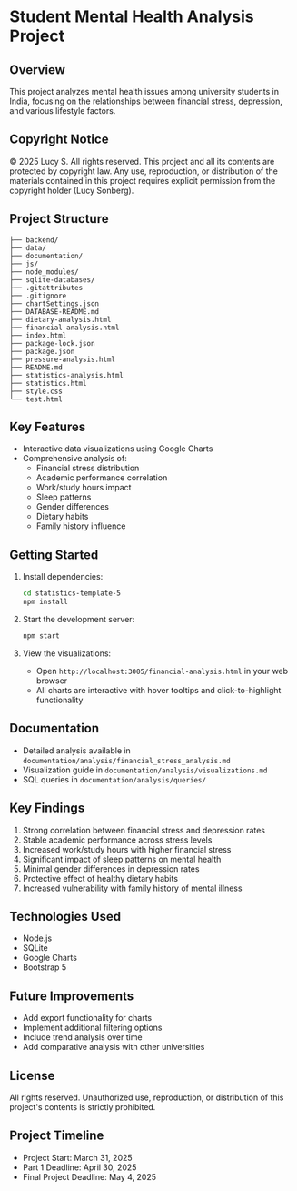 # Student Mental Health Analysis Project

## Overview
This project analyzes mental health issues among university students in India, focusing on the relationships between financial stress, depression, and various lifestyle factors.

## Copyright Notice
© 2025 Lucy S. All rights reserved.
This project and all its contents are protected by copyright law. Any use, reproduction, or distribution of the materials contained in this project requires explicit permission from the copyright holder (Lucy Sonberg).

## Project Structure
```
├── backend/
├── data/
├── documentation/
├── js/
├── node_modules/
├── sqlite-databases/
├── .gitattributes
├── .gitignore
├── chartSettings.json
├── DATABASE-README.md
├── dietary-analysis.html
├── financial-analysis.html
├── index.html
├── package-lock.json
├── package.json
├── pressure-analysis.html
├── README.md
├── statistics-analysis.html
├── statistics.html
├── style.css
└── test.html
```

## Key Features
- Interactive data visualizations using Google Charts
- Comprehensive analysis of:
  - Financial stress distribution
  - Academic performance correlation
  - Work/study hours impact
  - Sleep patterns
  - Gender differences
  - Dietary habits
  - Family history influence

## Getting Started
1. Install dependencies:
   ```bash
   cd statistics-template-5
   npm install
   ```

2. Start the development server:
   ```bash
   npm start
   ```

3. View the visualizations:
   - Open `http://localhost:3005/financial-analysis.html` in your web browser
   - All charts are interactive with hover tooltips and click-to-highlight functionality

## Documentation
- Detailed analysis available in `documentation/analysis/financial_stress_analysis.md`
- Visualization guide in `documentation/analysis/visualizations.md`
- SQL queries in `documentation/analysis/queries/`

## Key Findings
1. Strong correlation between financial stress and depression rates
2. Stable academic performance across stress levels
3. Increased work/study hours with higher financial stress
4. Significant impact of sleep patterns on mental health
5. Minimal gender differences in depression rates
6. Protective effect of healthy dietary habits
7. Increased vulnerability with family history of mental illness

## Technologies Used
- Node.js
- SQLite
- Google Charts
- Bootstrap 5

## Future Improvements
- Add export functionality for charts
- Implement additional filtering options
- Include trend analysis over time
- Add comparative analysis with other universities

## License
All rights reserved. Unauthorized use, reproduction, or distribution of this project's contents is strictly prohibited.

## Project Timeline
- Project Start: March 31, 2025
- Part 1 Deadline: April 30, 2025
- Final Project Deadline: May 4, 2025